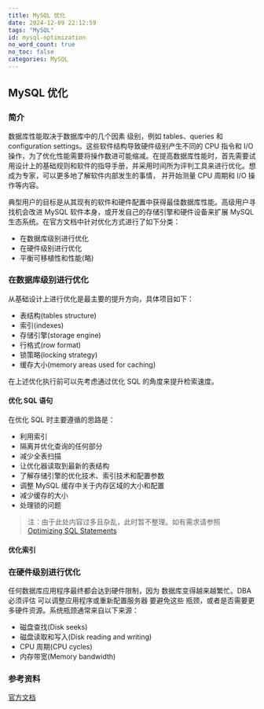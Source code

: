 ```yaml
---
title: MySQL 优化
date: 2024-12-09 22:12:59
tags: "MySQL"
id: mysql-optimization
no_word_count: true
no_toc: false
categories: MySQL
---
```


## MySQL 优化

### 简介

数据库性能取决于数据库中的几个因素 级别，例如 tables、queries 和 configuration settings。这些软件结构导致硬件级别产生不同的 CPU 指令和 I/O 操作，为了优化性能需要将操作数进可能缩减。在提高数据库性能时，首先需要试用设计上的基础规则和软件的指导手册，并采用时间所为评判工具来进行优化。想成为专家，可以更多地了解软件内部发生的事情， 并开始测量 CPU 周期和 I/O 操作等内容。

典型用户的目标是从其现有的软件和硬件配置中获得最佳数据库性能。高级用户寻找机会改进 MySQL 软件本身，或开发自己的存储引擎和硬件设备来扩展 MySQL 生态系统。在官方文档中针对优化方式进行了如下分类：

- 在数据库级别进行优化
- 在硬件级别进行优化
- 平衡可移植性和性能(略)

### 在数据库级别进行优化

从基础设计上进行优化是最主要的提升方向，具体项目如下：

- 表结构(tables structure)
- 索引(indexes)
- 存储引擎(storage engine)
- 行格式(row format)
- 锁策略(locking strategy)
- 缓存大小(memory areas used for caching)

在上述优化执行前可以先考虑通过优化 SQL 的角度来提升检索速度。

#### 优化 SQL 语句

在优化 SQL 时主要遵循的思路是：

- 利用索引
- 隔离并优化查询的任何部分
- 减少全表扫描
- 让优化器读取到最新的表结构
- 了解存储引擎的优化技术、索引技术和配置参数
- 调整 MySQL 缓存中关于内存区域的大小和配置
- 减少缓存的大小
- 处理锁的问题

> 注：由于此处内容过多且杂乱，此时暂不整理。如有需求请参照 [Optimizing SQL Statements](https://dev.mysql.com/doc/refman/8.0/en/statement-optimization.html)

#### 优化索引



### 在硬件级别进行优化

任何数据库应用程序最终都会达到硬件限制，因为 数据库变得越来越繁忙。DBA 必须评估 可以调整应用程序或重新配置服务器 要避免这些 瓶颈，或者是否需要更多硬件资源。系统瓶颈通常来自以下来源：

- 磁盘查找(Disk seeks)
- 磁盘读取和写入(Disk reading and writing)
- CPU 周期(CPU cycles)
- 内存带宽(Memory bandwidth)

### 参考资料

[官方文档](https://dev.mysql.com/doc/refman/8.0/en/optimization.html)

